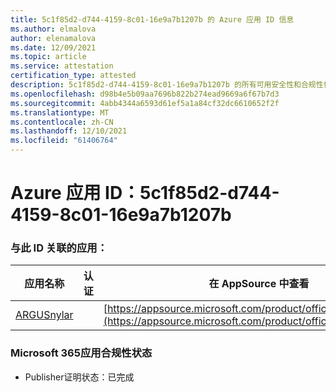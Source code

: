 ```yaml
---
title: 5c1f85d2-d744-4159-8c01-16e9a7b1207b 的 Azure 应用 ID 信息
ms.author: elmalova
author: elenamalova
ms.date: 12/09/2021
ms.topic: article
ms.service: attestation
certification_type: attested
description: 5c1f85d2-d744-4159-8c01-16e9a7b1207b 的所有可用安全性和合规性信息。
ms.openlocfilehash: d98b4e5b09aa7696b822b274ead9669a6f67b7d3
ms.sourcegitcommit: 4abb4344a6593d61ef5a1a84cf32dc6610652f2f
ms.translationtype: MT
ms.contentlocale: zh-CN
ms.lasthandoff: 12/10/2021
ms.locfileid: "61406764"
---
```

# <a name="azure-app-id-5c1f85d2-d744-4159-8c01-16e9a7b1207b"></a>Azure 应用 ID：5c1f85d2-d744-4159-8c01-16e9a7b1207b


### <a name="apps-associated-with-this-id"></a>与此 ID 关联的应用：
| **应用名称** | **认证** | **在 AppSource 中查看** |
|--------------|---------------|-----------------------|
| [ARGUSnylar](https://docs.microsoft.com/microsoft-365-app-certification/forward/WA200003186) |  | [https://appsource.microsoft.com/product/office/WA200003186](https://appsource.microsoft.com/product/office/WA200003186) |

### <a name="microsoft-365-app-compliance-status"></a>Microsoft 365应用合规性状态
- Publisher证明状态：已完成
